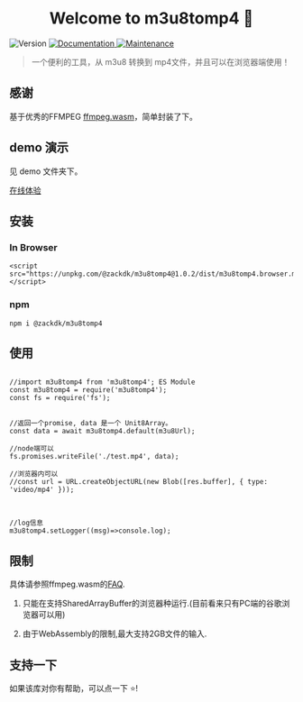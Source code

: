 <h1 align="center">Welcome to m3u8tomp4 👋</h1>
<p>
  <img alt="Version" src="https://img.shields.io/badge/version-1.0.0-blue.svg?cacheSeconds=2592000" />
  <a href="https://github.com/CodeByZack/m3u8Tomp4#readme" target="_blank">
    <img alt="Documentation" src="https://img.shields.io/badge/documentation-yes-brightgreen.svg" />
  </a>
  <a href="https://github.com/CodeByZack/m3u8Tomp4/graphs/commit-activity" target="_blank">
    <img alt="Maintenance" src="https://img.shields.io/badge/Maintained%3F-yes-green.svg" />
  </a>
</p>

> 一个便利的工具，从 m3u8 转换到 mp4文件，并且可以在浏览器端使用！

## 感谢

基于优秀的FFMPEG [ffmpeg.wasm](https://github.com/ffmpegwasm/ffmpeg.wasm)，简单封装了下。

## demo 演示

见 demo 文件夹下。

[在线体验](https://m3u8-tomp4.vercel.app/%E5%9C%A8%E7%BA%BF%E5%90%88%E5%B9%B6m3u8.html)

## 安装
### In Browser

```
<script src="https://unpkg.com/@zackdk/m3u8tomp4@1.0.2/dist/m3u8tomp4.browser.mini.js"></script>
```

### npm

```
npm i @zackdk/m3u8tomp4
```


## 使用

```

//import m3u8tomp4 from 'm3u8tomp4'; ES Module
const m3u8tomp4 = require('m3u8tomp4');
const fs = require('fs');


//返回一个promise, data 是一个 Unit8Array。
const data = await m3u8tomp4.default(m3u8Url);

//node端可以
fs.promises.writeFile('./test.mp4', data);

//浏览器内可以
//const url = URL.createObjectURL(new Blob([res.buffer], { type: 'video/mp4' }));



//log信息
m3u8tomp4.setLogger((msg)=>console.log);

```



## 限制

具体请参照ffmpeg.wasm的[FAQ](https://github.com/ffmpegwasm/ffmpeg.wasm#faq).

1. 只能在支持SharedArrayBuffer的浏览器种运行.(目前看来只有PC端的谷歌浏览器可以用)

2. 由于WebAssembly的限制,最大支持2GB文件的输入.


## 支持一下

如果该库对你有帮助，可以点一下 ⭐️!
